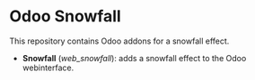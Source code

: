 # Odoo Snowfall

This repository contains Odoo addons for a snowfall effect.

- **Snowfall** (_web_snowfall_): adds a snowfall effect to the Odoo webinterface.
